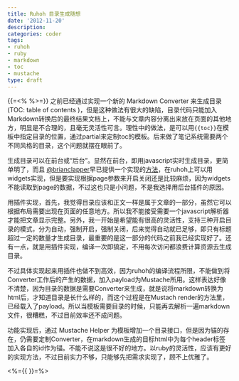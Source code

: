 ```yaml
---
title: Ruhoh 目录生成随想
date: '2012-11-20'
description:
categories: coder
tags:
- ruhoh
- ruby
- markdown
- toc
- mustache
type: draft
---
```

{{=<% %>=}}
之前已经通过实现一个新的 Markdown Converter 来生成目录(TOC: table of contents )，但是这种做法有很大的缺陷，目录代码只能加入Markdown转换后的最终结果文档上，不能与文章内容分离出来放在页面的其他地方，明显是不合理的，且毫无灵活性可言。理性中的做法，是可以用`{{toc}}`在模板中指定目录的位置，通过partial来定制toc的模板。后来做了笔记系统需要两个不同风格的目录，这个问题就摆在眼前了。

生成目录可以在前台或“后台”。显然在前台，即用javascript实时生成目录，更简单明了，而且 [@brianclapper][]早已提供一个实现的[方法][]，在ruhoh上可以用widgets实现，但是要实现根据page参数来开启关闭还是比较麻烦，因为widgets不能读取到page的数据，不过这也只是小问题，不是我选择用后台插件的原因。

用插件实现，首先，我觉得目录应该和正文一样是属于文章的一部分，虽然它可以根据布局需要出现在页面的任意地方。所以我不能接受需要一个javascript解析器才能把文章显示完整。另外，我一开始是希望能有很高的灵活性，支持三种开启目录的模式，分为自动，强制开启，强制关闭，后来觉得自动就已足够，即只有标题超过一定的数量才生成目录，最重要的是这一部分的代码之前我已经实现好了。还有一点，就是用插件实现，编译一次即搞定，不用每次访问都浪费计算资源去生成目录。

不过具体实现起来用插件也做不到高效，因为ruhoh的编译流程所限，不能做到将Converter工作后的产生的数据，加入payload为Mustache所用。这样表达好像不清楚，因为目录的数据是需要Converter来生成，就是说将markdown转换为html后，才知道目录是长什么样的，而这个过程是在Mustach render的方法里，已经载入了payload。所以当模板需要目录的时候，只能再去解析一遍markdown文件，很糟糕，不过目前效率还不成问题。

功能实现后，通过 Mustache Helper 为模板增加一个目录接口，但是因为锚的存在，仍需要定制Converter，在markdown生成的目标html中为每个header标签加入各自的id作为锚。不能不说这是很不好的地方。以ruby的灵活性，应该有更好的实现方法，不过目前实力不够，只能够先把需求实现了，顾不上优雅了。

<%={{ }}=%>


[方法]: http://brizzled.clapper.org/blog/2012/02/04/generating-a-table-of-contents-in-octopress/

[@brianclapper]: https://twitter.com/#!/brianclapper

